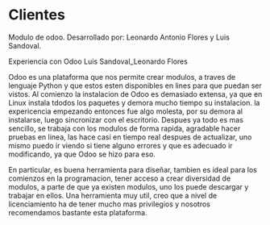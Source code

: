 # Clientes 
Modulo de odoo.
Desarrollado por: Leonardo Antonio Flores y Luis Sandoval.


Experiencia con Odoo Luis Sandoval_Leonardo Flores

Odoo es una plataforma que nos permite crear modulos, a traves de lenguaje Python y que estos esten disponibles en lines para que puedan ser vistos.
Al comienzo la instalacion de Odoo es demasiado extensa, ya que en Linux instala tdodos los paquetes y demora mucho tiempo su instalacion.
la expericencia empezando entonces fue algo molesta, por su demora al instalarse, luego sincronizar con el escritorio.
Despues ya todo es mas sencillo, se trabaja con los modulos de forma rapida, agradable hacer pruebas en linea, las hace casi en tiempo real despues de 
actualizar, uno mismo puedo ir viendo si tiene alguno errores y que es adecuado ir modificando, ya que Odoo se hizo para eso.

En particular, es buena herramienta para diseñar, tambien es ideal para los comienzos en la programacion,
tener acceso a crear diversidad de modulos, a parte de que ya existen modulos, uno los puede descargar y trabajar
en ellos. Una herramienta muy util, creo que a nivel de licenciamiento ha de tener mucho mas privilegios y nosotros
recomendamos bastante esta plataforma.
